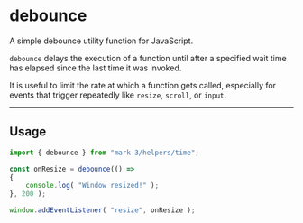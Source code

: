 # debounce
A simple debounce utility function for JavaScript.

`debounce` delays the execution of a function until after a specified wait time has elapsed since the last time it was invoked.

It is useful to limit the rate at which a function gets called, especially for events that trigger repeatedly like `resize`, `scroll`, or `input`.

---

## Usage
```js
import { debounce } from "mark-3/helpers/time";

const onResize = debounce(() =>
{
	console.log( "Window resized!" );
}, 200 );

window.addEventListener( "resize", onResize );
```
